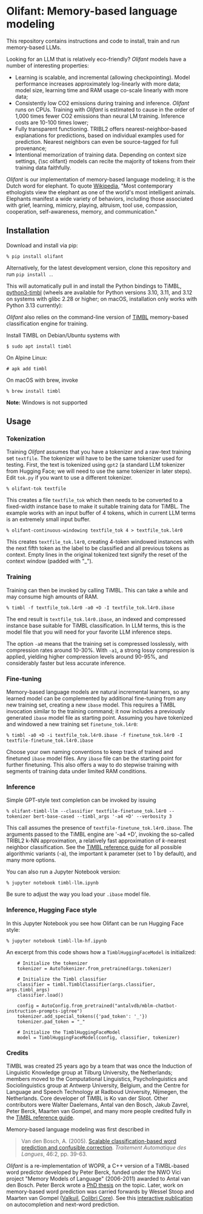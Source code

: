 # Olifant: Memory-based language modeling

This repository contains instructions and code to install, train and run memory-based LLMs. 

Looking for an LLM that is relatively eco-friendly? *Olifant* models have a number of interesting properties:

* Learning is scalable, and incremental (allowing checkpointing). Model performance increases approximately log-linearly with more data; model size, learning time and RAM usage co-scale linearly with more data;
* Consistently low CO2 emissions during training and inference. *Olifant* runs on CPUs. Training with *Olifant* is estimated to cause in the order of 1,000 times fewer CO2 emissions than neural LM training. Inference costs are 10-100 times lower;
* Fully transparent functioning. TRIBL2 offers nearest-neighbor-based explanations for predictions, based on individual examples used for prediction. Nearest neighbors can even be source-tagged for full provenance;
* Intentional memorization of training data. Depending on context size settings, {\sc olifant} models can recite the majority of tokens from their training data faithfully.

*Olifant* is our implementation of memory-based language modeling; it is the Dutch word for elephant. To quote [Wikipedia](https://en.wikipedia.org/wiki/Elephant_cognition), "Most contemporary ethologists view the elephant as one of the world's most intelligent animals. Elephants manifest a wide variety of behaviors, including those associated with grief, learning, mimicry, playing, altruism, tool use, compassion, cooperation, self-awareness, memory, and communication."


## Installation

Download and install via pip:

``% pip install olifant``

Alternatively, for the latest development version, clone this repository and run ``pip install .``.

This will automatically pull in and install the Python bindings to TiMBL, [python3-timbl](https://github.com/proycon/python-timbl) (wheels are available for Python versions 3.10, 3.11, and 3.12 on systems with glibc 2.28 or higher; on macOS, installation only works with Python 3.13 currently):

*Olifant* also relies on the command-line version of [TiMBL](https://github.com/LanguageMachines/timbl/) memory-based classification engine for training. 

Install TiMBL on Debian/Ubuntu systems with

``$ sudo apt install timbl``

On Alpine Linux:

``# apk add timbl``

On macOS with brew, invoke

``% brew install timbl``

**Note:** Windows is not supported

## Usage

### Tokenization

Training *Olifant* assumes that you have a tokenizer and a raw-text training set `textfile`. The tokenizer will have to be the same tokenizer used for testing.
First, the text is tokenized using `gpt2` (a standard LLM tokenizer from Hugging Face; we will need to use the same tokenizer in later steps).
Edit `tok.py` if you want to use a different tokenizer.

``% olifant-tok textfile``

This creates a file `textfile_tok` which then needs to be converted to a fixed-width instance base to make it suitable training data for TiMBL.
The example works with an input buffer of 4 tokens, which in current LLM terms is an extremely small input buffer. 

``% olifant-continuous-windowing textfile_tok 4 > textfile_tok.l4r0``

This creates `textfile_tok.l4r0`, creating 4-token windowed instances with the next fifth token as the label to be classified and all previous tokens as context.
Empty lines in the original tokenized text signify the reset of the context window (padded with "_").

### Training

Training can then be invoked by calling TiMBL. This can take a while and may consume high amounts of RAM.

``% timbl -f textfile_tok.l4r0 -a0 +D -I textfile_tok.l4r0.ibase``

The end result is `textfile_tok.l4r0.ibase`, an indexed and compressed instance base suitable for TiMBL classification. In LLM terms, this is the model file
that you will need for your favorite LLM inference steps.

The option `-a0` means that the training set is compressed losslessly, with compression rates around 10-30%. 
With `-a1`, a strong lossy compression is applied, yielding higher compression levels around 90-95%, and considerably faster but less accurate inference.

### Fine-tuning

Memory-based language models are natural incremental learners, so any learned model can be complemented by additional fine-tuning from any new training set, creating a new `ibase` model. 
This requires a TiMBL invocation similar to the training command; it now includes a previously generated `ibase` model file as starting point. Assuming you
have tokenized and windowed a new training set `finetune_tok.l4r0`:

``% timbl -a0 +D -i textfile_tok.l4r0.ibase -f finetune_tok.l4r0 -I textfile-finetune_tok.l4r0.ibase``

Choose your own naming conventions to keep track of trained and finetuned `ibase` model files. Any `ibase` file can be the starting point for further finetuning.
This also offers a way to do stepwise training with segments of training data under limited RAM conditions.

### Inference

Simple GPT-style text completion can be invoked by issuing

``% olifant-timbl-llm --classifier textfile-finetune_tok.l4r0 --tokenizer bert-base-cased --timbl_args '-a4 +D' --verbosity 3``

This call assumes the presence of `textfile-finetune_tok.l4r0.ibase`. The arguments passed to the TiMBL engine are '-a4 +D', 
invoking the so-called TRIBL2 k-NN approximation, a relatively fast approximation of *k*-nearest neighbor classification. See the [TiMBL reference guide](https://github.com/LanguageMachines/timbl/blob/master/docs/Timbl_6.4_Manual.pdf) 
for all possible algorithmic variants (-a), the important k parameter (set to 1 by default), and many more options.

You can also run a Jupyter Notebook version:

``% jupyter notebook timbl-llm.ipynb``

Be sure to adjust the way you load your `.ibase` model file.

### Inference, Hugging Face style

In this Jupyter Notebook you see how Olifant can be run Hugging
Face style:

``% jupyter notebook timbl-llm-hf.ipynb``

An excerpt from this code shows how a `TimblHuggingFaceModel` is initialized:

```
    # Initialize the tokenizer
    tokenizer = AutoTokenizer.from_pretrained(args.tokenizer)

    # Initialize the Timbl classifier
    classifier = timbl.TimblClassifier(args.classifier, args.timbl_args)
    classifier.load()

    config = AutoConfig.from_pretrained("antalvdb/mblm-chatbot-instruction-prompts-igtree")
    tokenizer.add_special_tokens({'pad_token': '_'})
    tokenizer.pad_token = "_"

    # Initialize the TimblHuggingFaceModel
    model = TimblHuggingFaceModel(config, classifier, tokenizer)
```

### Credits

TiMBL was created 25 years ago by a team that was once the Induction of Linguistic Knowledge group at 
Tilburg University, the Netherlands; members moved to the Computational Linguistics, Psycholinguistics and Sociolinguistics
group at Antwerp University, Belgium, and the Centre for Language and Speech Technology at Radboud University, Nijmegen, 
the Netherlands. Core developer of TiMBL is Ko van der Sloot. Other contributors were Walter Daelemans, Antal van den Bosch, Jakub Zavrel, Peter Berck,
Maarten van Gompel, and many more people credited fully in the [TiMBL reference guide](https://github.com/LanguageMachines/timbl/blob/master/docs/Timbl_6.4_Manual.pdf).

Memory-based language modeling was first described in

> Van den Bosch, A. (2005). [Scalable classification-based word prediction and confusible correction](https://pure.uvt.nl/ws/portalfiles/portal/792903/scalable.pdf). *Traitement Automatique des Langues*, 46:2, pp. 39-63.

*Olifant* is a re-implementation of WOPR, a C++ version of a TiMBL-based word predictor developed by Peter Berck,
funded under the NWO Vici project "Memory Models of Language" (2006-2011) awarded to
Antal van den Bosch. Peter Berck wrote a [PhD thesis](https://repository.ubn.ru.nl/bitstream/handle/2066/168708/168708.pdf?sequence=1) on the topic. 
Later, work on memory-based word prediction was
carried forwards by Wessel Stoop and Maarten van Gompel ([Valkuil](https://valkuil.net), [Colibri Core](https://github.com/proycon/colibri-core)).
See this [interactive publication](https://pudding.cool/2019/04/text-prediction/) on autocompletion and next-word prediction.
